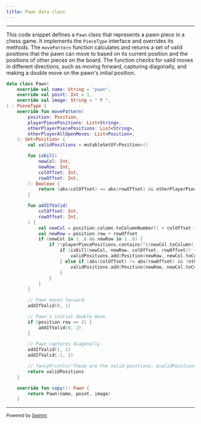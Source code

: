```yaml
---
title: Pawn data class
---
```

<SwmSnippet path="/app/src/main/kotlin/chess/common/model/pieceTypes/Pawn.kt" line="8">

---

This code snippet defines a `Pawn` class that represents a pawn piece in a chess game. It implements the `PieceType` interface and overrides its methods. The `movePattern` function calculates and returns a set of valid positions that the pawn can move to based on its current position and the positions of other pieces on the board. The function checks for valid moves in different directions, such as moving forward, capturing diagonally, and making a double move on the pawn's initial position.

```kotlin
data class Pawn(
    override val name: String = "pawn",
    override val point: Int = 1,
    override val image: String = " P ",
) : PieceType {
    override fun movePattern(
        position: Position,
        playerPiecePositions: List<String>,
        otherPlayerPiecePositions: List<String>,
        otherPlayerAllOpenMoves: List<Position>,
    ): Set<Position> {
        val validPositions = mutableSetOf<Position>()

        fun isKill(
            newCol: Int,
            newRow: Int,
            colOffset: Int,
            rowOffset: Int,
        ): Boolean {
            return (abs(colOffset) == abs(rowOffset) && otherPlayerPiecePositions.contains("${newCol.toColumn()}$newRow"))
        }

        fun addIfValid(
            colOffset: Int,
            rowOffset: Int,
        ) {
            val newCol = position.column.toColumnNumber() + colOffset + 1
            val newRow = position.row + rowOffset
            if (newCol in 1..8 && newRow in 1..8) {
                if (!playerPiecePositions.contains("${newCol.toColumn()}$newRow")) {
                    if (isKill(newCol, newRow, colOffset, rowOffset)) {
                        validPositions.add(Position(newRow, newCol.toColumn()))
                    } else if (abs(colOffset) != abs(rowOffset) && !otherPlayerPiecePositions.contains("${newCol.toColumn()}$newRow")) {
                        validPositions.add(Position(newRow, newCol.toColumn(), true))
                    }
                }
            }
        }

        // Pawn moves forward
        addIfValid(0, 1)

        // Pawn's initial double move
        if (position.row == 2) {
            addIfValid(0, 2)
        }

        // Pawn captures diagonally
        addIfValid(1, 1)
        addIfValid(-1, 1)

        // fancyPrintln("These are the valid positions: $validPositions")
        return validPositions
    }

    override fun copy(): Pawn {
        return Pawn(name, point, image)
    }
```

---

</SwmSnippet>

<SwmMeta version="3.0.0" repo-id="Z2l0aHViJTNBJTNBQ2hlc3MlM0ElM0FvYnNjdXJlLXN0YXI=" repo-name="Chess"><sup>Powered by [Swimm](https://app.swimm.io/)</sup></SwmMeta>
